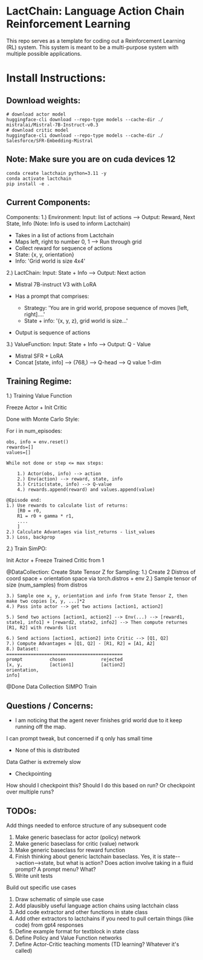 # LactChain: Language Action Chain Reinforcement Learning

This repo serves as a template for coding out a Reinforcement Learning (RL) system. This system is meant to be a multi-purpose system with multiple possible applications.

# Install Instructions: 
## Download weights: 
```
# download actor model
huggingface-cli download --repo-type models --cache-dir ./ mistralai/Mistral-7B-Instruct-v0.3
# download critic model
huggingface-cli download --repo-type models --cache-dir ./ Salesforce/SFR-Embedding-Mistral
```
## Note: Make sure you are on cuda devices 12

```
conda create lactchain python=3.11 -y
conda activate lactchain 
pip install -e .
```

## Current Components: 
Components: 
1.) Environment: 
Input: list of actions --> Output: Reward, Next State, Info (Note: Info is used to inform Lactchain)

- Takes in a list of actions from Lactchain 
- Maps left, right to number 0, 1 --> Run through grid 
- Collect reward for sequence of actions 
- State: {x, y, orientation}
- Info: 'Grid world is size 4x4'

2.) LactChain: 
Input: State + Info --> Output: Next action

- Mistral 7B-instruct V3 with LoRA 
- Has a prompt that comprises: 
    - Strategy: 'You are in grid world, propose sequence of moves [left, right]....'
    - State + info: '{x, y, z}, grid world is size...'

- Output is sequence of actions 

3.) ValueFunction: 
Input: State + Info --> Output: Q - Value 

- Mistral SFR + LoRA 
- Concat [state, info] --> (768,) --> Q-head --> Q value 1-dim

## Training Regime: 
1.) Training Value Function

Freeze Actor + Init Critic

Done with Monte Carlo Style: 

For i in num_episodes: 

    obs, info = env.reset()
    rewards=[]
    values=[]

    While not done or step <= max steps: 

        1.) Actor(obs, info) --> action
        2.) Env(action) --> reward, state, info 
        3.) Critic(state, info) --> Q-value 
        4.) rewards.append(reward) and values.append(value)

    @Episode end: 
    1.) Use rewards to calculate list of returns: 
        [R0 = r0, 
        R1 = r0 + gamma * r1, 
        ....
        ]
    2.) Calculate Advantages via list_returns - list_values 
    3.) Loss, backprop 


2.) Train SimPO: 

Init Actor + Freeze Trained Critic from 1

@DataCollection: 
    Create State Tensor Z for Sampling:
    1.) Create 2 Distros of coord space + orientation space via torch.distros + env
    2.) Sample tensor of size (num_samples) from distros

    3.) Sample one x, y, orientation and info from State Tensor Z, then make two copies [x, y, ...]*2
    4.) Pass into actor --> get two actions [action1, action2]

    5.) Send two actions [action1, action2] --> Env(...) --> [reward1, state1, info1] + [reward2, state2, info2] --> Then compute returnes [R1, R2] with rewards list

    6.) Send actions [action1, action2] into Critic --> [Q1, Q2]
    7.) Compute Advantages = [Q1, Q2] - [R1, R2] = [A1, A2]
    8.) Dataset: 
    ===========================================
    prompt          chosen             rejected
    [x, y,          [action1]          [action2]
    orientation, 
    info]

@Done Data Collection 
SIMPO Train 


## Questions / Concerns: 

- I am noticing that the agent never finishes grid world due to it keep running off the map. 

I can prompt tweak, but concerned if q only has small time 

- None of this is distributed 

Data Gather is extremely slow 

- Checkpointing 

How should I checkpoint this? Should I do this based on run? Or checkpoint over multiple runs?

## TODOs:

Add things needed to enforce structure of any subsequent code
1. Make generic baseclass for actor (policy) network
2. Make generic baseclass for critic (value) network
3. Make generic baseclass for reward function
4. Finish thinking about generic lactchain baseclass. Yes, it is state-->action-->state, but what is action? Does action involve taking in a fluid prompt? A prompt menu? What?
5. Write unit tests

Build out specific use cases
1. Draw schematic of simple use case
2. Add plausibly useful language action chains using lactchain class
3. Add code extractor and other functions in state class
4. Add other extractors to lactchains if you need to pull certain things (like code) from gpt4 responses
5. Define example format for textblock in state class
6. Define Policy and Value Function networks
7. Define Actor-Critic teaching moments (TD learning? Whatever it's called)



